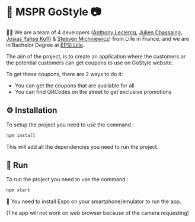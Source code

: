 # 👕 MSPR GoStyle 📷

👨‍🎓 We are a team of 4 developers ([Anthony Leclercq](https://github.com/ALeclercq59), [Julien Chassaing](https://github.com/Julien-Chassaing), [Josias Yahse Koffi](https://github.com/Josiyahse) & [Steeven Michniewicz](https://github.com/SteevenMnw)) from Lille in France, and we are in Bachelor Degree at [EPSI Lille](https://www.epsi.fr).

The aim of the project, is to create an application where the customers or the potential customers can get coupons to use on GoStyle website.

To get these coupons, there are 2 ways to do it:
* You can get the coupons that are available for all
* You can find QRCodes on the street to get exclusive promotions

## ⚙️ Installation

To setup the project you need to use the command :

```bash
npm install
```
This will add all the dependencies you need to run the project.

## 🚀 Run

To run the project you need to use the command :

```bash
npm start
```

📱 You need to install Expo on your smartphone/emulator to run the app.

(The app will not work on web browser because of the camera requesting)
